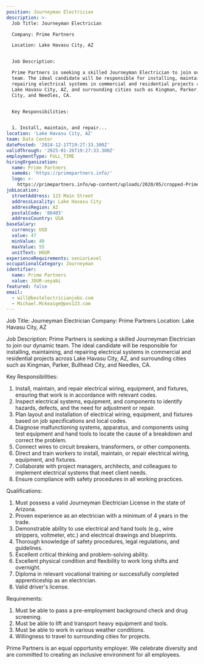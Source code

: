 ```yaml
---
position: Journeyman Electrician
description: >-
  Job Title: Journeyman Electrician 

  Company: Prime Partners

  Location: Lake Havasu City, AZ


  Job Description:

  Prime Partners is seeking a skilled Journeyman Electrician to join our dynamic
  team. The ideal candidate will be responsible for installing, maintaining, and
  repairing electrical systems in commercial and residential projects across
  Lake Havasu City, AZ, and surrounding cities such as Kingman, Parker, Bullhead
  City, and Needles, CA. 


  Key Responsibilities:


  1. Install, maintain, and repair...
location: 'Lake Havasu City, AZ'
team: Data Center
datePosted: '2024-12-17T19:27:33.300Z'
validThrough: '2025-01-26T19:27:33.300Z'
employmentType: FULL_TIME
hiringOrganization:
  name: Prime Partners
  sameAs: 'https://primepartners.info/'
  logo: >-
    https://primepartners.info/wp-content/uploads/2020/05/cropped-Prime-Partners-Logo-NO-BG-1-1.png
jobLocation:
  streetAddress: 123 Main Street
  addressLocality: Lake Havasu City
  addressRegion: AZ
  postalCode: '86403'
  addressCountry: USA
baseSalary:
  currency: USD
  value: 47
  minValue: 40
  maxValue: 55
  unitText: HOUR
experienceRequirements: seniorLevel
occupationalCategory: Journeyman
identifier:
  name: Prime Partners
  value: JOUR-ueyabi
featured: false
email:
  - will@bestelectricianjobs.com
  - Michael.Mckeaige@pes123.com
---
```




Job Title: Journeyman Electrician 
Company: Prime Partners
Location: Lake Havasu City, AZ

Job Description:
Prime Partners is seeking a skilled Journeyman Electrician to join our dynamic team. The ideal candidate will be responsible for installing, maintaining, and repairing electrical systems in commercial and residential projects across Lake Havasu City, AZ, and surrounding cities such as Kingman, Parker, Bullhead City, and Needles, CA. 

Key Responsibilities:

1. Install, maintain, and repair electrical wiring, equipment, and fixtures, ensuring that work is in accordance with relevant codes.
2. Inspect electrical systems, equipment, and components to identify hazards, defects, and the need for adjustment or repair.
3. Plan layout and installation of electrical wiring, equipment, and fixtures based on job specifications and local codes.
4. Diagnose malfunctioning systems, apparatus, and components using test equipment and hand tools to locate the cause of a breakdown and correct the problem.
5. Connect wires to circuit breakers, transformers, or other components.
6. Direct and train workers to install, maintain, or repair electrical wiring, equipment, and fixtures.
7. Collaborate with project managers, architects, and colleagues to implement electrical systems that meet client needs.
8. Ensure compliance with safety procedures in all working practices.

Qualifications:

1. Must possess a valid Journeyman Electrician License in the state of Arizona.
2. Proven experience as an electrician with a minimum of 4 years in the trade.
3. Demonstrable ability to use electrical and hand tools (e.g., wire strippers, voltmeter, etc.) and electrical drawings and blueprints.
4. Thorough knowledge of safety procedures, legal regulations, and guidelines.
5. Excellent critical thinking and problem-solving ability.
6. Excellent physical condition and flexibility to work long shifts and overnight.
7. Diploma in relevant vocational training or successfully completed apprenticeship as an electrician.
8. Valid driver's license.

Requirements:

1. Must be able to pass a pre-employment background check and drug screening.
2. Must be able to lift and transport heavy equipment and tools.
3. Must be able to work in various weather conditions.
4. Willingness to travel to surrounding cities for projects.

Prime Partners is an equal opportunity employer. We celebrate diversity and are committed to creating an inclusive environment for all employees.
